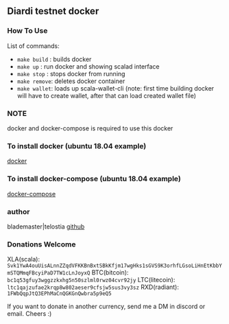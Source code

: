## Diardi testnet docker

### How To Use

List of commands:
* ``make build`` : builds docker
* ``make up``    : run docker and showing scalad interface
* ``make stop``  : stops docker from running
* ``make remove``: deletes docker container
* ``make wallet``: loads up scala-wallet-cli (note: first time building docker will have to create wallet,
 after that can load created wallet file)

### NOTE
 docker and docker-compose is required to use this docker

### To install docker (ubuntu 18.04 example)
[docker](https://www.digitalocean.com/community/tutorials/how-to-install-and-use-docker-on-ubuntu-18-04)

### To install docker-compose (ubuntu 18.04 example)
[docker-compose](https://www.digitalocean.com/community/tutorials/how-to-install-docker-compose-on-ubuntu-18-04)

### author
blademaster|telostia
[github](https://github.com/telostia)

### Donations Welcome
XLA(scala): ``Svk1YwA4ouUisALnnZZqdVFKKBnBxtSBkKfjm17wgHks1sGVS9K3orhfLGsoLiHnEtKbbYmSTQMmqFBcyiPaD7TW1cLnJoyxQ``
BTC(bitcoin): ``bc1q53gfuy3wggzzkxhg5n50szlml0rwz04cvr92jy``
LTC(litecoin): ``ltc1qajzufae2krqp8w802aeser9cfsjw5sus3vy3sz``
RXD(radiant): ``1FWbQqpJtQ3EPhMaCnQGKGnQwbra5p9eQ5``

If you want to donate in another currency, send me a DM in discord or email. Cheers :)